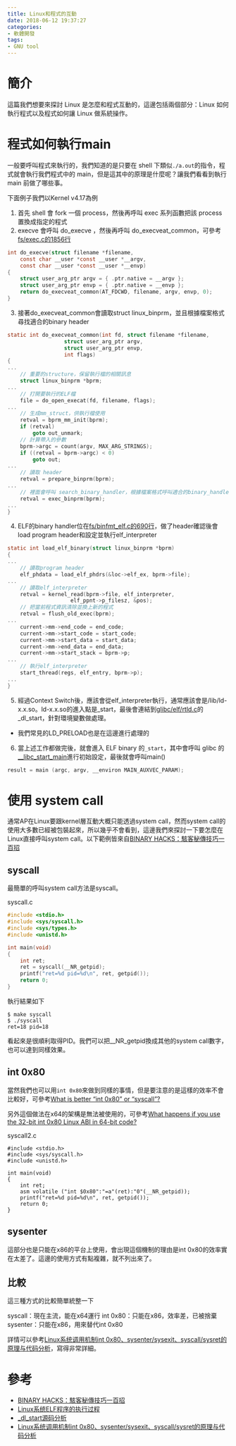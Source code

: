 ```yaml
---
title: Linux和程式的互動
date: 2018-06-12 19:37:27
categories:
- 軟體開發
tags:
- GNU tool
---
```

# 簡介
這篇我們想要來探討 Linux 是怎麼和程式互動的，這邊包括兩個部分：Linux 如何執行程式以及程式如何讓 Linux 做系統操作。

# 程式如何執行main
一般要呼叫程式來執行的，我們知道的是只要在 shell 下類似`./a.out`的指令，程式就會執行我們程式中的 main，但是這其中的原理是什麼呢？讓我們看看到執行 main 前做了哪些事。

下面例子我們以Kernel v4.17為例

1. 首先 shell 會 fork 一個 process，然後再呼叫 exec 系列函數把該 process 置換成指定的程式
2. execve 會呼叫 do_execve ，然後再呼叫 do_execveat_common，可參考[fs/exec.c的1856行](https://elixir.bootlin.com/linux/v4.17/source/fs/exec.c#L1856)
```c
int do_execve(struct filename *filename,
	const char __user *const __user *__argv,
	const char __user *const __user *__envp)
{
	struct user_arg_ptr argv = { .ptr.native = __argv };
	struct user_arg_ptr envp = { .ptr.native = __envp };
	return do_execveat_common(AT_FDCWD, filename, argv, envp, 0);
}
```
3. 接著do_execveat_common會讀取struct linux_binprm，並且根據檔案格式尋找適合的binary header
```c
static int do_execveat_common(int fd, struct filename *filename,
			      struct user_arg_ptr argv,
			      struct user_arg_ptr envp,
			      int flags)
{
...
    // 重要的structure，保留執行檔的相關訊息
	struct linux_binprm *bprm;
...
    // 打開要執行的ELF檔
	file = do_open_execat(fd, filename, flags);
...
    // 生成mm_struct，供執行檔使用
	retval = bprm_mm_init(bprm);
	if (retval)
		goto out_unmark;
    // 計算帶入的參數
	bprm->argc = count(argv, MAX_ARG_STRINGS);
	if ((retval = bprm->argc) < 0)
		goto out;
...
    // 讀取 header
	retval = prepare_binprm(bprm);
...
    // 裡面會呼叫 search_binary_handler，根據檔案格式呼叫適合的binary_handler
	retval = exec_binprm(bprm);
...
}
```
4. ELF的binary handler位在[fs/binfmt_elf.c的690行](https://elixir.bootlin.com/linux/v4.17/source/fs/binfmt_elf.c#L690)，做了header確認後會load program header和設定並執行elf_interpreter
```c
static int load_elf_binary(struct linux_binprm *bprm)
{
...
    // 讀取program header
	elf_phdata = load_elf_phdrs(&loc->elf_ex, bprm->file);
...
    // 讀取elf_interpreter
    retval = kernel_read(bprm->file, elf_interpreter,
                    elf_ppnt->p_filesz, &pos);
    // 把當前程式資訊清除並換上新的程式
    retval = flush_old_exec(bprm);
...
    current->mm->end_code = end_code;
	current->mm->start_code = start_code;
	current->mm->start_data = start_data;
	current->mm->end_data = end_data;
	current->mm->start_stack = bprm->p;
...
    // 執行elf_interpreter
    start_thread(regs, elf_entry, bprm->p);
...
}
```
5. 經過Context Switch後，應該會從elf_interpreter執行，通常應該會是/lib/ld-x.x.so。ld-x.x.so的進入點是_start，最後會連結到[glibc/elf/rtld.c](https://code.woboq.org/userspace/glibc/elf/rtld.c.html)的_dl_start，針對環境變數做處理。
  - 我們常見的LD_PRELOAD也是在這邊進行處理的
6. 當上述工作都做完後，就會進入 ELF binary 的`_start`，其中會呼叫 glibc 的[__libc_start_main](https://code.woboq.org/userspace/glibc/csu/libc-start.c.html)進行初始設定，最後就會呼叫main()
```c
result = main (argc, argv, __environ MAIN_AUXVEC_PARAM);
```

# 使用 system call
通常AP在Linux要跟kernel層互動大概只能透過system call，然而system call的使用大多數已經被包裝起來，所以幾乎不會看到，這邊我們來探討一下要怎麼在Linux直接呼叫system call。以下範例皆來自[BINARY HACKS：駭客秘傳技巧一百招](http://www.books.com.tw/products/0010587783)

## syscall
最簡單的呼叫system call方法是syscall。

syscall.c
```c
#include <stdio.h>
#include <sys/syscall.h>
#include <sys/types.h>
#include <unistd.h>

int main(void)
{
    int ret;
    ret = syscall(__NR_getpid);
    printf("ret=%d pid=%d\n", ret, getpid());
    return 0;
}
```
執行結果如下
```
$ make syscall
$ ./syscall
ret=18 pid=18
```
看起來是很順利取得PID。我們可以把__NR_getpid換成其他的system call數字，也可以達到同樣效果。

## int 0x80
當然我們也可以用`int 0x80`來做到同樣的事情，但是要注意的是這樣的效率不會比較好，可參考[What is better “int 0x80” or “syscall”?](https://stackoverflow.com/questions/12806584/what-is-better-int-0x80-or-syscall)

另外這個做法在x64的架構是無法被使用的，可參考[What happens if you use the 32-bit int 0x80 Linux ABI in 64-bit code?](https://stackoverflow.com/questions/46087730/what-happens-if-you-use-the-32-bit-int-0x80-linux-abi-in-64-bit-code)

syscall2.c
```
#include <stdio.h>
#include <sys/syscall.h>
#include <unistd.h>

int main(void)
{
    int ret;
    asm volatile ("int $0x80":"=a"(ret):"0"(__NR_getpid));
    printf("ret=%d pid=%d\n", ret, getpid());
    return 0;
}
```

## sysenter
這部分也是只能在x86的平台上使用，會出現這個機制的理由是int 0x80的效率實在太差了。這邊的使用方式有點複雜，就不列出來了。

## 比較
這三種方式的比較簡單統整一下

syscall：現在主流，能在x64運行
int 0x80：只能在x86，效率差，已被捨棄
sysenter：只能在x86，用來替代int 0x80

詳情可以參考[Linux系统调用机制int 0x80、sysenter/sysexit、syscall/sysret的原理与代码分析](https://www.jianshu.com/p/f4c04cf8e406)，寫得非常詳細。

# 參考
* [BINARY HACKS：駭客秘傳技巧一百招](http://www.books.com.tw/products/0010587783)
* [Linux系统ELF程序的执行过程](https://blog.csdn.net/eleven_xiy/article/details/77876702)
* [_dl_start源码分析](https://blog.csdn.net/conansonic/article/details/54236335)
* [Linux系统调用机制int 0x80、sysenter/sysexit、syscall/sysret的原理与代码分析](https://www.jianshu.com/p/f4c04cf8e406)